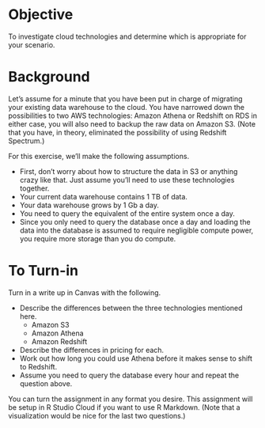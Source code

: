 Objective
=========

To investigate cloud technologies and determine which is appropriate for
your scenario.

Background
==========

Let’s assume for a minute that you have been put in charge of migrating
your existing data warehouse to the cloud. You have narrowed down the
possibilities to two AWS technologies: Amazon Athena or Redshift on RDS
in either case, you will also need to backup the raw data on Amazon S3.
(Note that you have, in theory, eliminated the possibility of using
Redshift Spectrum.)

For this exercise, we’ll make the following assumptions.

-   First, don’t worry about how to structure the data in S3 or anything
    crazy like that. Just assume you’ll need to use these technologies
    together.
-   Your current data warehouse contains 1 TB of data.
-   Your data warehouse grows by 1 Gb a day.
-   You need to query the equivalent of the entire system once a day.
-   Since you only need to query the database once a day and loading the
    data into the database is assumed to require negligible compute
    power, you require more storage than you do compute.

To Turn-in
==========

Turn in a write up in Canvas with the following.

-   Describe the differences between the three technologies mentioned
    here.
    -   Amazon S3
    -   Amazon Athena
    -   Amazon Redshift
-   Describe the differences in pricing for each.
-   Work out how long you could use Athena before it makes sense to
    shift to Redshift.
-   Assume you need to query the database every hour and repeat the
    question above.

You can turn the assignment in any format you desire. This assignment
will be setup in R Studio Cloud if you want to use R Markdown. (Note
that a visualization would be nice for the last two questions.)
